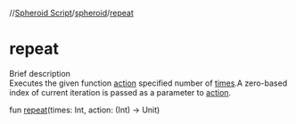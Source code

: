 //[Spheroid Script](../index.md)/[spheroid](index.md)/[repeat](repeat.md)



# repeat  
 
Brief description  
Executes the given function [action]() specified number of [times]().A zero-based index of current iteration is passed as a parameter to [action]().  
  
  
fun [repeat](repeat.md)(times: Int, action: (Int) -> Unit)  



